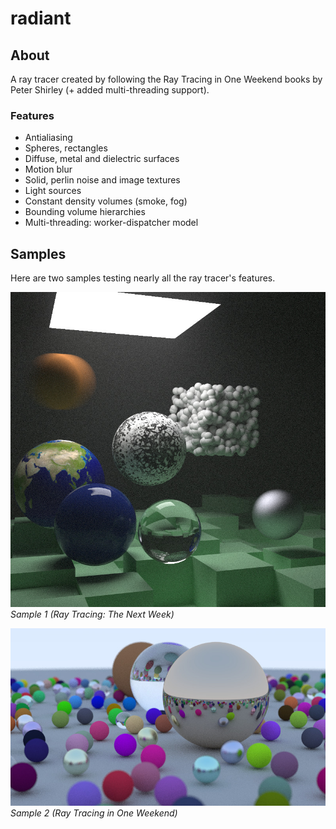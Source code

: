 # radiant

## About

A ray tracer created by following the Ray Tracing in One Weekend books
by Peter Shirley (+ added multi-threading support).

### Features

- Antialiasing
- Spheres, rectangles
- Diffuse, metal and dielectric surfaces
- Motion blur
- Solid, perlin noise and image textures
- Light sources
- Constant density volumes (smoke, fog)
- Bounding volume hierarchies
- Multi-threading: worker-dispatcher model

## Samples

Here are two samples testing nearly all the ray tracer's features.

![sample 1](./samples/800_2000.jpg)
*Sample 1 (Ray Tracing: The Next Week)*

![sample 2](./samples/800_100.jpg)
*Sample 2 (Ray Tracing in One Weekend)*
